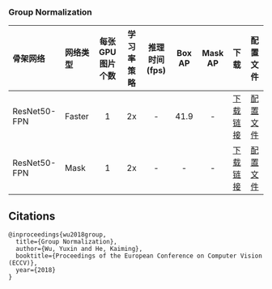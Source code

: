 ### Group Normalization

| 骨架网络         | 网络类型        | 每张GPU图片个数 | 学习率策略 |推理时间(fps)| Box AP | Mask AP |  下载  | 配置文件 |
| :------------- | :------------- | :-----------: | :------: | :--------: |:-----: | :-----: | :----: | :----: |
| ResNet50-FPN   | Faster         |    1          |   2x     |    -       |  41.9  |    -    | [下载链接](https://paddlemodels.bj.bcebos.com/object_detection/dygraph/faster_rcnn_r50_fpn_gn_2x_coco.pdparams) | [配置文件](https://github.com/PaddlePaddle/PaddleDetection/tree/master/dygraph/configs/gn/faster_rcnn_r50_fpn_gn_2x_coco.yml) |
| ResNet50-FPN   | Mask           |    1          |   2x     |    -       |    -   |    -    | [下载链接](https://paddlemodels.bj.bcebos.com/object_detection/dygraph/mask_rcnn_r50_fpn_gn_2x_coco.pdparams) | [配置文件](https://github.com/PaddlePaddle/PaddleDetection/tree/master/dygraph/configs/gn/mask_rcnn_r50_fpn_gn_2x_coco.yml) |

## Citations
```
@inproceedings{wu2018group,
  title={Group Normalization},
  author={Wu, Yuxin and He, Kaiming},
  booktitle={Proceedings of the European Conference on Computer Vision (ECCV)},
  year={2018}
}
```
